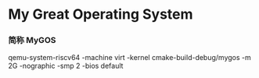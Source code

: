 # My Great Operating System

### 简称 MyGOS
qemu-system-riscv64 -machine virt -kernel cmake-build-debug/mygos -m 2G -nographic -smp 2 -bios default
